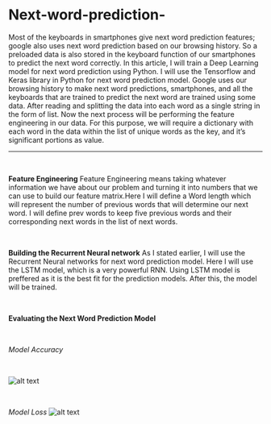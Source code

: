 # Next-word-prediction-
Most of the keyboards in smartphones give next word prediction features; google also uses next word prediction based on our browsing history. So a preloaded data is also stored in the keyboard function of our smartphones to predict the next word correctly. In this article, I will train a Deep Learning model for next word prediction using Python. I will use the Tensorflow and Keras library in Python for next word prediction model. Google uses our browsing history to make next word predictions, smartphones, and all the keyboards that are trained to predict the next word are trained using some data.
After reading and splitting the data into each word as a single string in the form of list. Now the next process will be performing the feature engineering in our data. For this purpose, we will require a dictionary with each word in the data within the list of unique words as the key, and it’s significant portions as value.

---
 <br />
 
**Feature Engineering**
Feature Engineering means taking whatever information we have about our problem and turning it into numbers that we can use to build our feature matrix.Here I will define a Word length which will represent the number of previous words that will determine our next word. I will define prev words to keep five previous words and their corresponding next words in the list of next words.

 <br />
 
**Building the Recurrent Neural network**
As I stated earlier, I will use the Recurrent Neural networks for next word prediction model. Here I will use the LSTM model, which is a very powerful RNN. Using LSTM model is preffered as it is the best fit for the prediction models. After this, the model will be trained.

 <br />
 
**Evaluating the Next Word Prediction Model**

 <br />
 
*Model Accuracy*

 <br />
 
 
![alt text](git1.jpg)

 <br />
 

*Model Loss*
![alt text](git2.jpg)
